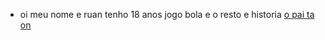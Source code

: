 - oi meu nome e ruan tenho 18 anos jogo bola e o resto e historia
[o pai ta on](https://media1.tenor.com/m/NjdNK3WmEoIAAAAd/pai-ta-on-dr-fate.gif)
